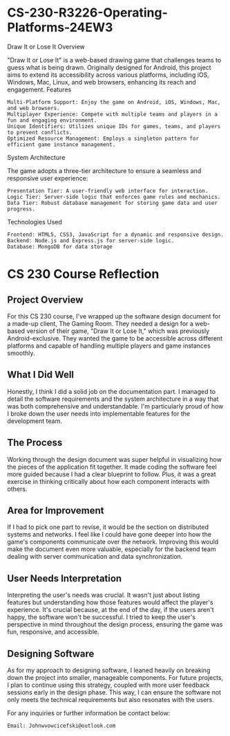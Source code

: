 # CS-230-R3226-Operating-Platforms-24EW3

Draw It or Lose It
Overview

"Draw It or Lose It" is a web-based drawing game that challenges teams to guess what is being drawn. Originally designed for Android, this project aims to extend its accessibility across various platforms, including iOS, Windows, Mac, Linux, and web browsers, enhancing its reach and engagement.
Features

    Multi-Platform Support: Enjoy the game on Android, iOS, Windows, Mac, and web browsers.
    Multiplayer Experience: Compete with multiple teams and players in a fun and engaging environment.
    Unique Identifiers: Utilizes unique IDs for games, teams, and players to prevent conflicts.
    Optimized Resource Management: Employs a singleton pattern for efficient game instance management.

System Architecture

The game adopts a three-tier architecture to ensure a seamless and responsive user experience:

    Presentation Tier: A user-friendly web interface for interaction.
    Logic Tier: Server-side logic that enforces game rules and mechanics.
    Data Tier: Robust database management for storing game data and user progress.

Technologies Used

    Frontend: HTML5, CSS3, JavaScript for a dynamic and responsive design.
    Backend: Node.js and Express.js for server-side logic.
    Database: MongoDB for data storage


# CS 230 Course Reflection

## Project Overview

For this CS 230 course, I've wrapped up the software design document for a made-up client, The Gaming Room. They needed a design for a web-based version of their game, "Draw It or Lose It," which was previously Android-exclusive. They wanted the game to be accessible across different platforms and capable of handling multiple players and game instances smoothly.

## What I Did Well

Honestly, I think I did a solid job on the documentation part. I managed to detail the software requirements and the system architecture in a way that was both comprehensive and understandable. I'm particularly proud of how I broke down the user needs into implementable features for the development team.

## The Process

Working through the design document was super helpful in visualizing how the pieces of the application fit together. It made coding the software feel more guided because I had a clear blueprint to follow. Plus, it was a great exercise in thinking critically about how each component interacts with others.

## Area for Improvement

If I had to pick one part to revise, it would be the section on distributed systems and networks. I feel like I could have gone deeper into how the game's components communicate over the network. Improving this would make the document even more valuable, especially for the backend team dealing with server communication and data synchronization.

## User Needs Interpretation

Interpreting the user's needs was crucial. It wasn't just about listing features but understanding how those features would affect the player's experience. It's crucial because, at the end of the day, if the users aren't happy, the software won't be successful. I tried to keep the user's perspective in mind throughout the design process, ensuring the game was fun, responsive, and accessible.

## Designing Software

As for my approach to designing software, I leaned heavily on breaking down the project into smaller, manageable components. For future projects, I plan to continue using this strategy, coupled with more user feedback sessions early in the design phase. This way, I can ensure the software not only meets the technical requirements but also resonates with the users.

For any inquiries or further information be contact below:

    Email: Johnwvowcicefski@outlook.com
